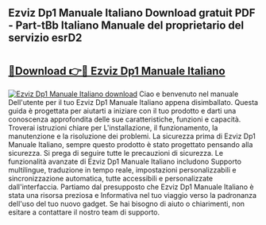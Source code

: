 ## Ezviz Dp1 Manuale Italiano Download gratuit PDF - Part-tBb Italiano Manuale del proprietario del servizio esrD2

# <h2><a href="http://dfe8t0.blite.top/?on=Ezviz+Dp1+Manuale+Italiano">🔗Download 👉🔴 Ezviz Dp1 Manuale Italiano</a></h2>

[![Ezviz Dp1 Manuale Italiano download](https://i.imgur.com/lujVjoI.png)](http://dfe8t0.blite.top/?on=Ezviz+Dp1+Manuale+Italiano)
Ciao e benvenuto nel manuale Dell'utente per il tuo Ezviz Dp1 Manuale Italiano appena disimballato. Questa guida è progettata per aiutarti a iniziare con il tuo prodotto e darti una conoscenza approfondita delle sue caratteristiche, funzioni e capacità. Troverai istruzioni chiare per L'installazione, il funzionamento, la manutenzione e la risoluzione dei problemi. La sicurezza prima di Ezviz Dp1 Manuale Italiano, sempre questo prodotto è stato progettato pensando alla sicurezza. Si prega di seguire tutte le precauzioni di sicurezza. Le funzionalità avanzate di Ezviz Dp1 Manuale Italiano includono Supporto multilingue, traduzione in tempo reale, impostazioni personalizzabili e sincronizzazione automatica, tutte accessibili e personalizzate dall'interfaccia. Partiamo dal presupposto che Ezviz Dp1 Manuale Italiano è stata una risorsa preziosa e Informativa nel tuo viaggio verso la padronanza dell'uso del tuo nuovo gadget. Se hai bisogno di aiuto o chiarimenti, non esitare a contattare il nostro team di supporto.
